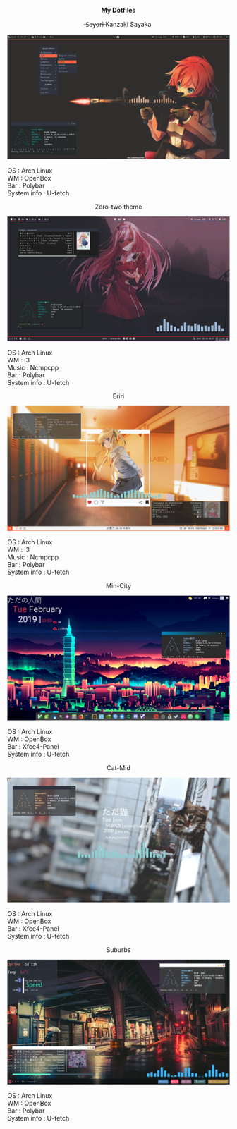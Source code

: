 <p align="center"> 
  <b> My Dotfiles  
  </b> </p>
<p align="center">  ̶S̶a̶y̶o̶r̶i̶ Kanzaki Sayaka </p>    
  
![screenshot](https://raw.githubusercontent.com/JustHumanz/dotfiles/master/sayori/scrot.png)

OS  : Arch Linux  
WM  : OpenBox  
Bar : Polybar  
System info : U-fetch  
<p align="center"> Zero-two theme </p>  

![zero two](https://raw.githubusercontent.com/JustHumanz/dotfiles/master/zero-two/i3/Screenshot.png)  

OS  : Arch Linux  
WM  : i3  
Music : Ncmpcpp  
Bar : Polybar  
System info : U-fetch  
<p align="center"> Eriri </p>

![eriri](https://raw.githubusercontent.com/JustHumanz/dotfiles/master/eriri/ss.png)  

OS  : Arch Linux  
WM  : i3   
Music : Ncmpcpp  
Bar : Polybar  
System info : U-fetch  
<p align="center"> Min-City </p>  

![min-city](https://raw.githubusercontent.com/JustHumanz/dotfiles/master/min-city/back.png)  

OS  : Arch Linux  
WM  : OpenBox  
Bar : Xfce4-Panel  
System info : U-fetch  
<p align="center"> Cat-Mid </p>  

![Cat-Mid](https://raw.githubusercontent.com/JustHumanz/dotfiles/master/cat-mid/scrot.png)  

OS  : Arch Linux  
WM  : OpenBox  
Bar : Xfce4-Panel  
System info : U-fetch  
<p align="center"> Suburbs </p>  

![Suburbs](https://raw.githubusercontent.com/JustHumanz/dotfiles/master/Suburbs/wall.png)  

OS  : Arch Linux  
WM  : OpenBox  
Bar : Polybar  
System info : U-fetch  
